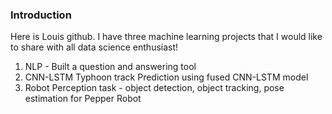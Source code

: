 ### Introduction

Here is Louis github. I have three machine learning projects that I would like to share with all data science enthusiast!

1. NLP - Built a question and answering tool
2. CNN-LSTM Typhoon track Prediction using fused CNN-LSTM model
3. Robot Perception task - object detection, object tracking, pose estimation for Pepper Robot
